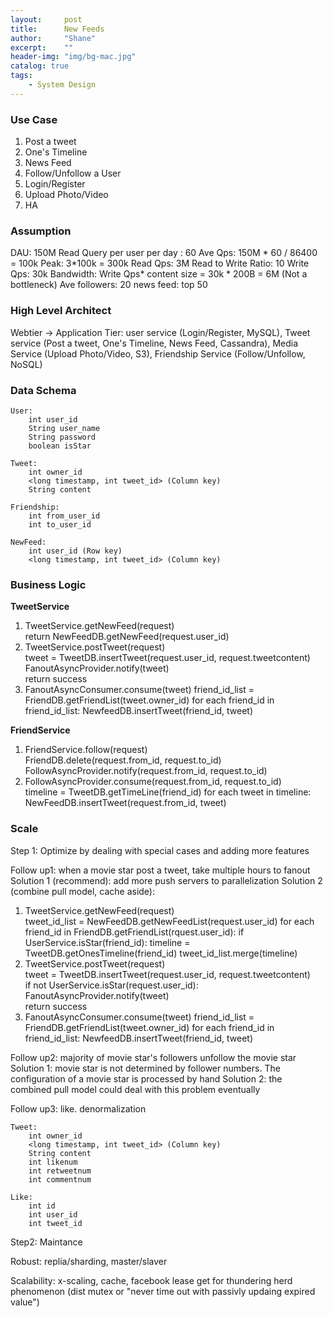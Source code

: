 ```yaml
---
layout:     post
title:      New Feeds
author:     "Shane"
excerpt:    ""
header-img: "img/bg-mac.jpg"
catalog: true
tags:
    - System Design
---
```


### Use Case
1. Post a tweet
2. One's Timeline
3. News Feed
4. Follow/Unfollow a User
5. Login/Register
6. Upload Photo/Video
7. HA

### Assumption
DAU: 150M
Read Query per user per day : 60
Ave Qps: 150M \* 60 / 86400 = 100k
Peak: 3\*100k = 300k
Read Qps: 3M
Read to Write Ratio: 10
Write Qps: 30k
Bandwidth: Write Qps\* content size = 30k * 200B = 6M (Not a bottleneck)
Ave followers: 20
news feed: top 50

### High Level Architect
Webtier -> Application Tier: user service (Login/Register, MySQL), Tweet service (Post a tweet, One's Timeline, News Feed, Cassandra), Media Service (Upload Photo/Video, S3), Friendship Service (Follow/Unfollow, NoSQL)

### Data Schema
```
User:
    int user_id
    String user_name
    String password
    boolean isStar

Tweet:
    int owner_id
    <long timestamp, int tweet_id> (Column key)
    String content

Friendship:
    int from_user_id
    int to_user_id

NewFeed:
    int user_id (Row key)
    <long timestamp, int tweet_id> (Column key)

```

### Business Logic

**TweetService**<br>
1. TweetService.getNewFeed(request)<br>
    return NewFeedDB.getNewFeed(request.user_id)
2. TweetService.postTweet(request)<br>
    tweet = TweetDB.insertTweet(request.user_id, request.tweetcontent)<br>
    FanoutAsyncProvider.notify(tweet)<br>
    return success
3. FanoutAsyncConsumer.consume(tweet)
    friend_id_list = FriendDB.getFriendList(tweet.owner_id)
    for each friend_id in friend_id_list:
        NewfeedDB.insertTweet(friend_id, tweet)

**FriendService**
1. FriendService.follow(request)<br>
    FriendDB.delete(request.from_id, request.to_id)
    FollowAsyncProvider.notify(request.from_id, request.to_id)
2. FollowAsyncProvider.consume(request.from_id, request.to_id)<br>
    timeline = TweetDB.getTimeLine(friend_id)
    for each tweet in timeline:
        NewFeedDB.insertTweet(request.from_id, tweet)


### Scale
Step 1: Optimize by dealing with special cases and adding more features<br>

Follow up1: when a movie star post a tweet, take multiple hours to fanout<br>
Solution 1 (recommend): add more push servers to parallelization
Solution 2 (combine pull model, cache aside): 
1. TweetService.getNewFeed(request)<br>
    tweet_id_list = NewFeedDB.getNewFeedList(request.user_id)
    for each friend_id in FriendDB.getFriendList(rquest.user_id):
        if UserService.isStar(friend_id):
            timeline = TweetDB.getOnesTimeline(friend_id)
            tweet_id_list.merge(timeline)
2. TweetService.postTweet(request)<br>
    tweet = TweetDB.insertTweet(request.user_id, request.tweetcontent)<br>
    if not UserService.isStar(request.user_id):
        FanoutAsyncProvider.notify(tweet)<br>
    return success
3. FanoutAsyncConsumer.consume(tweet)
    friend_id_list = FriendDB.getFriendList(tweet.owner_id)
    for each friend_id in friend_id_list:
        NewfeedDB.insertTweet(friend_id, tweet)

Follow up2: majority of movie star's followers unfollow the movie star <br>
Solution 1: movie star is not determined by follower numbers. The configuration of a movie star is processed by hand
Solution 2: the combined pull model could deal with this problem eventually

Follow up3: like. denormalization

```
Tweet:
    int owner_id
    <long timestamp, int tweet_id> (Column key)
    String content
    int likenum
    int retweetnum
    int commentnum    

Like:
    int id
    int user_id
    int tweet_id
```

Step2: Maintance

Robust: replia/sharding, master/slaver

Scalability: x-scaling, cache, facebook lease get for thundering herd phenomenon (dist mutex or "never time out with passivly updaing expired value")





